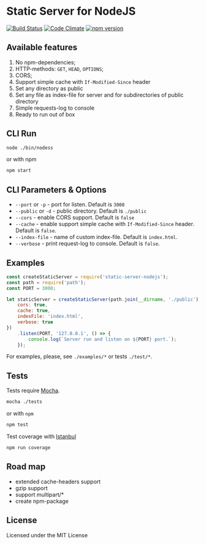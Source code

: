 # Static Server for NodeJS

[![Build Status](https://travis-ci.org/BelirafoN/static-server-nodejs.svg?branch=master)](https://travis-ci.org/BelirafoN/static-server-nodejs)
[![Code Climate](https://codeclimate.com/github/BelirafoN/static-server-nodejs/badges/gpa.svg)](https://codeclimate.com/github/BelirafoN/static-server-nodejs)
[![npm version](https://badge.fury.io/js/static-server-nodejs.svg)](https://badge.fury.io/js/static-server-nodejs)

## Available features 

1. No npm-dependencies;
2. HTTP-methods: `GET`, `HEAD`, `OPTIONS`;
2. CORS;
3. Support simple cache with `If-Modified-Since` header
4. Set any directory as public
5. Set any file as index-file for server and for subdirectories of public directory
6. Simple requests-log to console 
7. Ready to run out of box

## CLI Run 

```bash
node ./bin/nodess
``` 

or with npm

```bash
npm start
``` 

## CLI Parameters & Options

- `--port` or `-p` - port for listen. Default is `3000`
- `--public` or `-d` - public directory. Default is `./public`
- `--cors` - enable CORS support. Default is `false`
- `--cache` - enable support simple cache with `If-Modified-Since` header. Default is `false`. 
- `--index-file` - name of custom index-file. Default is `index.html`.
- `--verbose` - print request-log to console. Default is `false`.

## Examples
```js
const createStaticServer = require('static-server-nodejs');
const path = require('path');
const PORT = 3000;

let staticServer = createStaticServer(path.join(__dirname, './public'),{
    cors: true,
    cache: true,
    indexFile: 'index.html',
    verbose: true
})
    .listen(PORT, '127.0.0.1', () => {
        console.log(`Server run and listen on ${PORT} port.`);
    });
```

For examples, please, see `./examples/*` or tests `./test/*`.

## Tests 

Tests require [Mocha](https://mochajs.org/). 

```bash 
mocha ./tests
``` 

or with `npm` 

```bash
npm test 
```

Test coverage with [Istanbul](https://gotwarlost.github.io/istanbul/) 

```bash
npm run coverage
```

## Road map 

- extended cache-headers support
- gzip support
- support multipart/* 
- create npm-package 

## License 

Licensed under the MIT License 